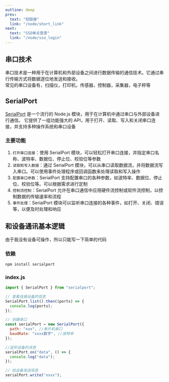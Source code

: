 ```yaml
---
outline: deep
prev:
  text: "短链接"
  link: "/node/short_link"
next:
  text: "SSO单点登录"
  link: "/node/sso_login"
---
```


## 串口技术

串口技术是一种用于在计算机和外部设备之间进行数据传输的通信技术。它通过串行传输方式将数据逐位地发送和接收。<br />
常见的串口设备有，扫描仪，打印机，传感器，控制器，采集器，电子秤等

## SerialPort

[SerialPort](https://serialport.io/) 是一个流行的 Node.js 模块，用于在计算机中通过串口与外部设备进行通信。
它提供了一组功能强大的 API，用于打开、读取、写入和关闭串口连接，并支持多种操作系统和串口设备

### 主要功能

1. `打开串口连接`：使用 SerialPort 模块，可以轻松打开串口连接，并指定串口名称、波特率、数据位、停止位、校验位等参数
2. `读取和写入数据`：通过 SerialPort 模块，可以从串口读取数据流，并将数据流写入串口。可以使用事件处理程序或回调函数来处理读取和写入操作
3. `配置串口参数`：SerialPort 支持配置串口的各种参数，如波特率、数据位、停止位、校验位等。可以根据需求进行定制
4. `控制流控制`：SerialPort 允许在串口通信中应用硬件流控制或软件流控制，以控制数据的传输速率和流程
5. `事件处理`：SerialPort 模块可以监听串口连接的各种事件，如打开、关闭、错误等，以便及时处理和响应

## 和设备通讯基本逻辑

由于我没有设备可操作，所以只能写一下简单的代码

### 依赖

```sh
npm install serialport
```

### index.js

```js
import { SerialPort } from "serialport";

// 查看连接设备的信息
SerialPort.list().then((ports) => {
  console.log(ports);
});

// 创建串口
const serialPort = new SerialPort({
  path: "xxx", //单片机串口
  baudRate: "xxxx数字", //波特率
});

//监听设备的消息
serialPort.on("data", () => {
  console.log("data");
});

// 给设备发送信息
serialPort.write("xxxx");
```
